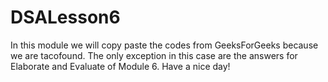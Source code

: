 # DSALesson6

In this module we will copy paste the codes from GeeksForGeeks because we are tacofound.
The only exception in this case are the answers for Elaborate and Evaluate of Module 6.
Have a nice day!
